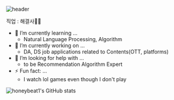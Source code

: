 ![header](https://capsule-render.vercel.app/api?type=waving&color=timeGradient&height=200&section=header&text=dahyun%20chung%20☁️&fontSize=70)

직업 : 해결사🏃‍♀️

<!-- <div align="center"> -->
  
  - 🌱 I’m currently learning ... 
    - Natural Language Processing, Algorithm
  - 🔭 I’m currently working on ... 
    - DA, DS job applications related to Contents(OTT, platforms)
  - 🤔 I’m looking for help with ...
    - to be Recommendation Algorithm Expert
  - ⚡ Fun fact: ...
    - I watch lol games even though I don't play
  
![honeybeat1's GitHub stats](https://github-readme-stats.vercel.app/api?username=honeybeat1&show_icons=true&theme=nord)
</div>

<!--
**honeybeat1/honeybeat1** is a ✨ _special_ ✨ repository because its `README.md` (this file) appears on your GitHub profile.

Here are some ideas to get you started:

- 🔭 I’m currently working on ...
- 🌱 I’m currently learning ...
- 👯 I’m looking to collaborate on ...
- 🤔 I’m looking for help with ...
- 💬 Ask me about ...
- 📫 How to reach me: ...
- 😄 Pronouns: ...
- ⚡ Fun fact: ...
-->

